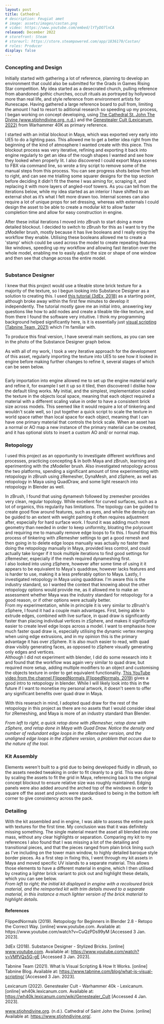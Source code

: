 ```yaml
---
layout: post
title: Cathedral
# description: Feugiat amet 
# image: assets/images/castan.png
# video: https://www.youtube.com/embed/lYTyDO7lnCA
released: December 2022
# storefront: Steam
# storeurl: https://store.steampowered.com/app/1836170/Castan/
# roles: Producer
display: false
---
```

<h3>Concepting and Design</h3>
Initially started with gathering a lot of reference, planning to develop an environment that could also be submitted for the Grads in Games Rising Star competition. My idea started as a desecrated church, pulling reference from abandoned gothic churches, occult rituals as portrayed by hollywood more than real life, and style reference from environment artists for Runescape. Having gathered a large reference board to pull from, limiting the amount I had to resort to aditional research so speeding up my process, I began working on concept developing, using <a href="https://www.stjohndivine.org/">The Cathedral St. John The Divine (www.stjohndivine.org, n.d.)</a> and the <a href="https://wh40k.lexicanum.com/wiki/Genestealer_Cult">Genestealer Cult (Lexicanum, 2022)</a> from Warhammer 40K as primary reference. 

I started with an initial blockout in Maya, which was exported very early into UE5 to do a lighting pass. This allowed me to get a better idea right from the beginning of the kind of atmosphere I wanted create with this piece. This blockout process was very iterative, refining and exporting it back into engine regularly to get an idea of the rough shapes I wanted and see how they looked when properly lit. I also discovered I could export Maya scenes to FBX via command line, so wrote a tiny script to remove some of the manual steps from this process. You can see progress shots below from left to right, and can see me trialling some squarer designs for the top section before deciding it didn’t fit the theme I was aiming for, scraping it, and replacing it with more layers of angled-roof towers. As you can tell from the iterations below, while my idea started as an interior I have shifted to an external shot as it’s what I felt more drawn too. Internal scenes can also require a lot of unique props for set dressing, whereas with externals I could design the asset to be able to create a modular kit to allow faster completion time and allow for easy construction in engine.

After these initial iterations I moved into zBrush to start doing a more detailed blockout. I decided to switch to zBrush for this as I want to try the zModeller brush, mostly because it has live booleans and I really enjoy the workflow they enable. Utilising these booleans allowed me to create a 'stamp' which could be used across the model to create repeating features like windows, speeding up my workflow and allowing fast iteration over the whole model, enabling me to easily adjust the size or shape of one window and then see that change across the entire model.

<div class="box alt">
	<div class ="column">
		<div class="row">
			<div class="4u"><span class="image fit"><img src="{{ site.baseurl }}\assets\images\Cathedral\Cathedral_Blockout_Progress_1.png" alt="" /></span></div>
			<div class="4u"><span class="image fit"><img src="{{ site.baseurl }}\assets\images\Cathedral\Cathedral_Blockout_Progress_2.png" alt="" /></span></div>
			<div class="4u"><span class="image fit"><img src="{{ site.baseurl }}\assets\images\Cathedral\Cathedral_Blockout_Progress_4.png" alt="" /></span></div>
			<div class="4u"><span class="image fit"><img src="{{ site.baseurl }}\assets\images\Cathedral\Cathedral_Blockout_Progress_6.png" alt="" /></span></div>
			<div class="4u"><span class="image fit"><img src="{{ site.baseurl }}\assets\images\Cathedral\Lighting_2.png" alt="" /></span></div>
			<div class="4u"><span class="image fit"><img src="{{ site.baseurl }}\assets\images\Cathedral\Lighting_1.png" alt="" /></span></div>
		</div>
	</div>
</div>


<h3>Substance Designer</h3>
I knew that this project would use a tileable stone brick texture for a majority of the texture, so I begun looking into Substance Designer as a solution to creating this. I used <a href="https://www.youtube.com/watch?v=VMfVQs5G-gE">this tutorial (3dEx, 2018)</a> as a starting point, although broke away within the first few minutes to develop it independently. The tutorial mostly gave me an initial intro, answering key questions like how to add nodes and create a tileable tile-like texture, and from there I found the software very intuitive. I think my programming background helped significantly here, is it is essentially just <a href="https://www.tabnine.com/blog/what-is-visual-scripting/">visual scripting (Tabnine Team, 2021)</a> which I'm familiar with. 

To produce this final version, I have several main sections, as you can see in the photo of the Substance Designer graph below.
<span class="image fit"><img src="{{ site.baseurl }}\assets\images\Cathedral\Stone_Graph.png" alt="" /></span>

As with all of my work, I took a very iterative approach for the development of this asset, regularly importing the texture into UE5 to see how it looked in engine before making further changes to refine it, several stages of which can be seen below.

<div class="box alt">
	<div class="row">
		<div class="4u"><span class="image fit"><img src="{{ site.baseurl }}\assets\images\Cathedral\Tileable_Bricks_1.png" alt="" /></span></div>
		<div class="4u"><span class="image fit"><img src="{{ site.baseurl }}\assets\images\Cathedral\Tileable_Bricks_3.png" alt="" /></span></div>
		<div class="4u$"><span class="image fit"><img src="{{ site.baseurl }}\assets\images\Cathedral\Tileable_Bricks_5.png" alt="" /></span></div>
	</div>
</div>


Early importation into engine allowed me to set up the engine material early and refine it, for example I set it up so it tiled, then discovered I dislike how the default tiling works. My initial, and the simplest, implementation scaled the texture in the objects local space, meaning that each object required a material with a different scaling value in order to have a consistent brick size across models. This seemed like it would require a lot of tinkering and wouldn't scale well, so I put together a quick script to scale the texture in world space rather than local space for each object, meaning that I can have one primary material that controls the brick scale. When an asset has a normal or AO map a new instance of the primary material can be created, and it has optional slots to insert a custom AO and/ or normal map.
<span class="image fit"><img src="{{ site.baseurl }}\assets\images\Cathedral\Primary_Mat.png" alt="" /></span>

<h3>Retopology</h3>
I used this project as an opportunity to investigate different workflows and processes, practicing concepting & in both Maya and zBrush, learning and eperimenting with the zModeller brush. Also investigated retopology across the two platforms, spending a significant amount of time experimenting with retopology in zBrush using zRemesher, DynaMesh, and zSphere, as well as retopology in Maya using QuadDraw, and some light research into retopology in Blender as well. 

In zBrush, I found that using dynamesh followed by zremesher provides very clean, regular topology. While excellent for curved surfaces, such as a lot of organics, this regularity has limitations. The topology can be guided to create good flow around features, such as eyes, and while the density can be guided to an extent with weight painting it often requires adjustment after, especially for hard surface work. I found it was adding much more geometry than needed in order to keep uniformity, bloating the polycount and requiring me to manually remove edge loops to fix this. I found that this process of tinkering with zRemesher settings to get a good remesh and then going in to delete edge loops manually was actually no faster than doing the retopology manually in Maya, provided less control, and could actually take longer if it took multiple iterations to find good settings for zRemesher, especially if the mesh required dynameshing first. <br>
I also looked into using zSphere, however after some time of using it it appears to be equivalent to Maya's quaddraw, however lacks features and is harder to use, making it a less preferably option to Maya.
Lastly, I investigated retopology in Maya using quaddraw. I'm aware this is the industry standard, so I wanted the context that knowing about the other retopology options would provide me, as it allowed me to make an assessment whether Maya was the industry standard for retopology for a good reason, or if other options were actually better. <br>
From my experimentation, while in principle it is very similar to zBrush's zSphere, I found it had a couple main advantages. First, being able to extrude edges, combined with live surface, in quad draw is significantly faster than placing individual vertices in zSphere, and makes it significantly easier to create level edge loops across a model. I want to emphasise how much faster quad draw is, especially utilising the dynamic vertex merging when using edge extrusions, and in my opinion this is the primary advantage it has over zSphere. It is also much easier to read, with quad draw visibly generating faces, as opposed to zSphere visually generating only edges and vertices.<br>
Although I did not experiment with blender, I did do some research into it and found that the workflow was again very similar to quad draw, but required more setup, adding multiple modifiers to an object and customising the objects texture in order to get equivalent functionality. <a href="https://www.youtube.com/watch?v=CuQzPDs99yM">This YouTube video from the channel FlippedNormals (FlippedNormals, 2019)</a> gives a good intro to retopology in blender. While I will likely look into this in the future if I want to monetise my personal artwork, it doesn't seem to offer any significant benefits over quad draw in Maya.

With this reserach in mind, I adopted quad draw for the rest of the retopology in this project as there are no assets that I would consider ideal for zRemeshing, and Maya is more of an industry standard than Blender.

<div class = "box alt">
    <div class="row">
		<div class="4u"><span class="image fit"><img src="{{ site.baseurl }}\assets\images\Cathedral\Cathedral_Main_Window_Retop_1.png" alt="" /></span></div>
		<div class="4u"><span class="image fit"><img src="{{ site.baseurl }}\assets\images\Cathedral\Cathedral_Main_Window_Retop_2.png" alt="" /></span></div>
		<div class="4u$"><span class="image fit"><img src="{{ site.baseurl }}\assets\images\Cathedral\Cathedral_Main_Window_Retop_3.png" alt="" /></span></div>
	</div>
    <i> From left to right, a quick retop done with zRemesher, retop done with zSphere, and retop done in Maya with Quad Draw. Notice the density and number of redundant edge loops in the zRemesher version, and the unaligned edge loops in the zSphere version, a problem that occurs due to the nature of the tool.</i>
</div>

<h3>Kit Assembly</h3>
Elements weren't built to a grid due to being developed fluidly in zBrush, so the assets needed tweaking in order to fit cleanly to a grid. This was done by scaling the assets to fit the grid in Maya, referencing back to the original concept blockout to ensure relative size was roughly maintained. Edging panels were also added around the arched top of the windows in order to square off the asset and pivots were standardised to being in the bottom left corner to give consistency across the pack.

<h3>Detailing</h3>
With the kit assembled and in engine, I was able to assess the entire pack with textures for the first time. My conclusion was that it was definitely missing something. The single material meant the asset all blended into one mass, without any clear highlights or separation. Comparing my kit to my references I also found that I was missing a lot of the detailing and transitional pieces, and that the pieces ranged from plain brick lining such as I've including on the tower main window, to highly detailed baroque style border pieces. 
As a first step in fixing this, I went through my kit assets in Maya and moved specific UV islands to a separate material. This allows those elements to have a different material in engine, which I then utilised by creating a lighter brick variant to pick out and highlight these details, which you can see below.

<div class = "box alt">
    <div class="row">
		<div class="6u"><span class="image fit"><img src="{{ site.baseurl }}\assets\images\Cathedral\Kit_1.png" alt="" /></span></div>
		<div class="6u$"><span class="image fit"><img src="{{ site.baseurl }}\assets\images\Cathedral\Kit_2.png" alt="" /></span></div>
	</div>
    <i> From left to right; the initial kit displayed in engine with a recoloured brick material, and the reimported kit with trim details moved to a separate material, in this instance a much lighter version of the brick material to highlight details.</i>
</div>

<h4>References</h4>
FlippedNormals (2019). Retopology for Beginners in Blender 2.8 - Retopo the Correct Way. [online] www.youtube.com. Available at: https://www.youtube.com/watch?v=CuQzPDs99yM [Accessed 3 Jan. 2023].

‌3dEx (2018). Substance Designer - Stylized Bricks. [online] www.youtube.com. Available at: https://www.youtube.com/watch?v=VMfVQs5G-gE [Accessed 3 Jan. 2023].

Tabnine Team (2021). What Is Visual Scripting & How It Works. [online] Tabnine Blog. Available at: https://www.tabnine.com/blog/what-is-visual-scripting/ [Accessed 3 Jan. 2023].

Lexicanum (2022). Genestealer Cult - Warhammer 40k - Lexicanum. [online] wh40k.lexicanum.com. Available at: https://wh40k.lexicanum.com/wiki/Genestealer_Cult [Accessed 4 Jan. 2023].

www.stjohndivine.org. (n.d.). Cathedral of Saint John the Divine. [online] Available at: https://www.stjohndivine.org/.
